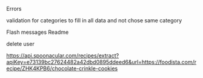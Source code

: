 Errors

validation for categories to fill in all data and not chose same category

Flash messages
Readme 

delete user


https://api.spoonacular.com/recipes/extract?apiKey=e73139bc27624482a42dbd0895ddeed6&url=https://foodista.com/recipe/ZHK4KPB6/chocolate-crinkle-cookies